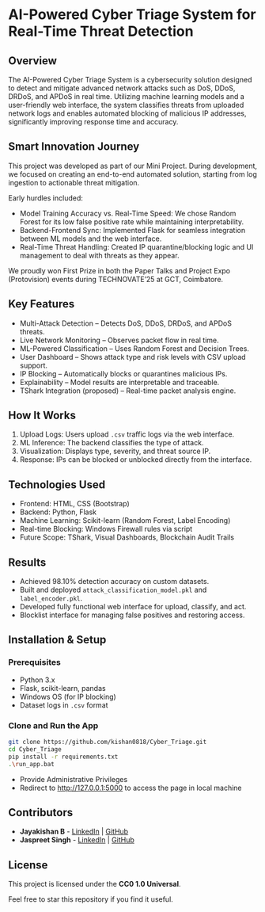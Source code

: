 # AI-Powered Cyber Triage System for Real-Time Threat Detection

## Overview

The AI-Powered Cyber Triage System is a cybersecurity solution designed to detect and mitigate advanced network attacks such as DoS, DDoS, DRDoS, and APDoS in real time. Utilizing machine learning models and a user-friendly web interface, the system classifies threats from uploaded network logs and enables automated blocking of malicious IP addresses, significantly improving response time and accuracy.

## Smart Innovation Journey

This project was developed as part of our Mini Project. During development, we focused on creating an end-to-end automated solution, starting from log ingestion to actionable threat mitigation.

Early hurdles included:
- Model Training Accuracy vs. Real-Time Speed: We chose Random Forest for its low false positive rate while maintaining interpretability.
- Backend-Frontend Sync: Implemented Flask for seamless integration between ML models and the web interface.
- Real-Time Threat Handling: Created IP quarantine/blocking logic and UI management to deal with threats as they appear.

We proudly won First Prize in both the Paper Talks and Project Expo (Protovision) events during TECHNOVATE’25 at GCT, Coimbatore.

## Key Features

- Multi-Attack Detection – Detects DoS, DDoS, DRDoS, and APDoS threats.
- Live Network Monitoring – Observes packet flow in real time.
- ML-Powered Classification – Uses Random Forest and Decision Trees.
- User Dashboard – Shows attack type and risk levels with CSV upload support.
- IP Blocking – Automatically blocks or quarantines malicious IPs.
- Explainability – Model results are interpretable and traceable.
- TShark Integration (proposed) – Real-time packet analysis engine.


## How It Works

1. Upload Logs: Users upload `.csv` traffic logs via the web interface.
2. ML Inference: The backend classifies the type of attack.
3. Visualization: Displays type, severity, and threat source IP.
4. Response: IPs can be blocked or unblocked directly from the interface.

## Technologies Used

- Frontend: HTML, CSS (Bootstrap)
- Backend: Python, Flask
- Machine Learning: Scikit-learn (Random Forest, Label Encoding)
- Real-time Blocking: Windows Firewall rules via script
- Future Scope: TShark, Visual Dashboards, Blockchain Audit Trails

## Results

- Achieved 98.10% detection accuracy on custom datasets.
- Built and deployed `attack_classification_model.pkl` and `label_encoder.pkl`.
- Developed fully functional web interface for upload, classify, and act.
- Blocklist interface for managing false positives and restoring access.

## Installation & Setup

### Prerequisites

- Python 3.x  
- Flask, scikit-learn, pandas  
- Windows OS (for IP blocking)  
- Dataset logs in `.csv` format

### Clone and Run the App

```bash
git clone https://github.com/kishan0818/Cyber_Triage.git
cd Cyber_Triage
pip install -r requirements.txt
.\run_app.bat

```
- Provide Administrative Privileges
- Redirect to http://127.0.0.1:5000 to access the page in local machine

## Contributors
- **Jayakishan B** - [LinkedIn](https://www.linkedin.com/in/jayakishan-balagopal-978613300/) | [GitHub](https://github.com/kishan0818)
- **Jaspreet Singh** - [LinkedIn](https://www.linkedin.com/in/jaspreet-singh-b0366028b/) | [GitHub](https://github.com/Jaspreet51ngh)

## License
This project is licensed under the **CC0 1.0 Universal**.

Feel free to star this repository if you find it useful.



